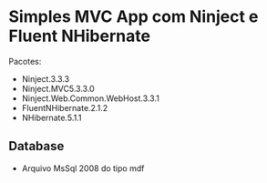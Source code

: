 # Simples MVC App com Ninject e Fluent NHibernate

Pacotes:
* Ninject.3.3.3
* Ninject.MVC5.3.3.0
* Ninject.Web.Common.WebHost.3.3.1
* FluentNHibernate.2.1.2
* NHibernate.5.1.1

## Database 
* Arquivo MsSql 2008 do tipo mdf
